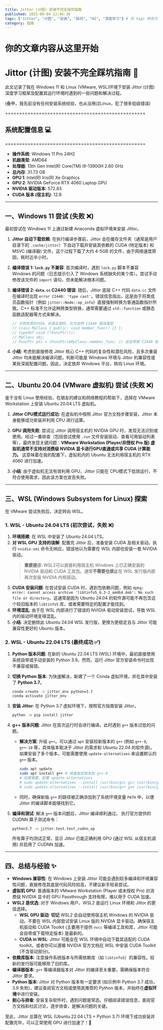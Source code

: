 ```yaml
---
title: Jittor (计图) 安装不完全踩坑指南
published: 2025-06-04 22:46:36
tags: ["Jittor", "计图", "安装", "踩坑", "AI", "深度学习"] # 将 tags 修改为数组，并添加了一些相关的标签作为示例
category: 指南
---
```


# 你的文章内容从这里开始

# Jittor (计图) 安装不完全踩坑指南 📝

此文记录了我在 Windows 11 和 Linux (VMware, WSL)环境下安装 Jittor (计图) 深度学习框架及配置其运行环境时遇到的一些问题和解决过程。

(叠甲，我先前没有任何安装系统经验，也从没用过Linux，犯了很多低级错误)

==================================================

## 系统配置信息 💻

==================================================

* **操作系统**: Windows 11 Pro 24H2
* **机器类型**: AMD64
* **处理器**: 13th Gen Intel(R) Core(TM) i9-13900H 2.60 GHz
* **总内存**: 31.73 GB
* **GPU 1**: Intel(R) Iris(R) Xe Graphics
* **GPU 2**: NVIDIA GeForce RTX 4060 Laptop GPU
* **NVIDIA 驱动版本**: 572.83
* **CUDA 版本 (宿主机)**: 12.8

---

## 一、Windows 11 尝试 (失败 ❌)

最初尝试在 Windows 11 上通过新建 Anaconda 虚拟环境来安装 Jittor。

1. **Jittor 自动下载依赖**:
    在执行编译步骤前，Jittor 会在缓存文件夹（通常是用户目录下的 `.cache/jittor`）下自动下载并安装其依赖的 CUDA (特定版本) 和 MSVC (编译器) 文件。这个过程下载了大约 4-5GB 的文件，由于网络速度原因，耗时近半小时。

2. **编译错误 1: `lock.py` 不兼容**:
    首次编译时，遇到 `lock.py` 脚本不兼容 Windows 的问题（日志提示引入了 Windows 系统缺失的某个库）。尝试手动修改该文件的 `import` 语句，但未能解决根本问题。

3. **编译错误 2: `data.cc` C2440 错误**:
    随后，Jittor 底层 C++ 代码 `data.cc` 文件在编译时出现 `error C2440: 'type cast'`。错误信息指出，这是由于将类成员函数指针（例如 `jittor::Node::op_info`）直接强制转换为普通函数指针所致。C++ 标准不允许这种跨类型转换，通常需要通过 `std::function` 或静态函数适配器等方式来解决。

    ```cpp
    // 示例性质的代码，非真实源码，仅为说明 C2440 错误类型
    // class MyClass { public: void member_func() {} };
    // typedef void (*FuncPtr)();
    // MyClass obj;
    // FuncPtr ptr = (FuncPtr)&MyClass::member_func; // 这会导致 C2440 错误
    ```

4. **小结**:
    考虑到直接修改 Jittor 核心 C++ 代码的复杂性和潜在风险，且多次重装 Jittor 均未能解决编译问题，判断可能是 Windows 环境与 Jittor 的兼容性或某些深层配置问题。因此，决定放弃 Windows 平台，转向 Linux 环境。

---

## 二、Ubuntu 20.04 (VMware 虚拟机) 尝试 (失败 ❌)

鉴于没有 Linux 使用经验，在朋友的建议和网络教程的帮助下，选择在 VMware Workstation 上安装 Ubuntu 20.04 LTS 虚拟机。

1. **Jittor CPU模式运行成功**:
    在虚拟机中按照 Jittor 官方文档步骤安装，Jittor 本身能够成功安装并利用 CPU 进行运算。

2. **GPU 调用失败**:
    尝试让 Jittor 调用宿主机的 NVIDIA GPU 时，发现无法识别或使用。经过一番排查（包括尝试使用 `.run` 文件安装驱动、查看可用驱动列表等），最终发现关键问题：**VMware Workstation (Player/非授权 Pro 版) 虚拟机通常不支持对消费级 NVIDIA 显卡进行GPU直通或共享 CUDA 计算能力。** 这意味着在我的配置下，虚拟机内的 Ubuntu 无法利用宿主机的 RTX 4060 进行加速。

3. **小结**:
    由于虚拟机无法有效利用 GPU，Jittor 只能在 CPU模式下低效运行，不符合使用需求，因此该方案也宣告失败。

---

## 三、WSL (Windows Subsystem for Linux) 探索

在 VMware 尝试失败后，决定转向 WSL。

### 1. WSL - Ubuntu 24.04 LTS (初次尝试，失败 ❌)

1. **环境搭建**: 在 WSL 中安装了 Ubuntu 24.04 LTS。
2. **对 WSL GPU 支持的误解**:
    配置完 Jittor 后，准备安装 CUDA 及相关驱动。执行 `nvidia-smi` 命令无响应，错误地以为需要在 WSL 内部也安装一套 NVIDIA 驱动。
    > **重要提示**: WSL2可以直接利用宿主机 Windows 上已正确安装的 NVIDIA 驱动和 CUDA 工具包。通常**不需要也禁止**在 WSL 发行版内部再次安装 NVIDIA 内核驱动。
3. **CUDA 安装问题**:
    在尝试安装 CUDA 时，遇到包依赖问题，例如 `dpkg: error: cannot access archive 'libtinfo5_6.3-2_amd64.deb': No such file or directory`。这通常是因为 Ubuntu 24.04 的软件源可能不再包含这个较旧版本的 `libtinfo5` 库，或者需要特定的配置才能找到。
4. **环境混乱**:
    由于在 WSL 内部进行了错误的 NVIDIA 驱动安装尝试，导致 WSL 内的驱动环境变得混乱。
5. **小结**:
    决定删除此 Ubuntu 24.04 WSL 发行版，更换为更稳定且与 Jittor 可能兼容性更好的 Ubuntu 版本。

### 2. WSL - Ubuntu 22.04 LTS (最终成功 ✅)

1. **Python 版本问题**:
    在新的 Ubuntu 22.04 LTS (WSL) 环境中，最初直接使用系统自带或手动安装的 Python 3.9。然而，运行 Jittor 官方安装命令时出现不兼容或报错。
2. **切换 Python 版本**:
    为快速解决，新建了一个 Conda 虚拟环境，并在其中安装了 **Python 3.7**。

    ```bash
    conda create -n jittor_env python=3.7
    conda activate jittor_env
    ```

3. **安装 Jittor**:
    在 Python 3.7 虚拟环境下，按照官方指南安装 Jittor。

    ```bash
    python -m pip install jittor
    ```

4. **g++ 版本问题**:
    Jittor 在首次运行时会进行编译。此时遇到 `g++` 版本过低的问题。
    * **解决方案**: 升级 `g++`。可以通过 `apt` 安装较新版本的 `g++` (例如 `g++-9`, `g++-10` 等，具体版本取决于 Jittor 的需求和 Ubuntu 22.04 的软件源)。如果安装了多个版本，可能需要使用 `update-alternatives` 来设置默认的 `g++` 版本。

        ```bash
        sudo apt update
        sudo apt install g++ # 或者指定版本如 g++-9
        # 如果需要，配置 update-alternatives
        # sudo update-alternatives --install /usr/bin/gcc gcc /usr/bin/gcc-9 90
        # sudo update-alternatives --install /usr/bin/g++ g++ /usr/bin/g++-9 90
        ```

    * 同时，确保新版 `g++` 的路径被正确添加到了系统环境变量 `PATH` 中，以便 Jittor 的编译脚本能够找到它。

5. **编译和测试**:
    解决 `g++` 版本问题后，Jittor 编译顺利通过。
    执行官方提供的 CUDNN 算子测试命令：

    ```bash
    python3.7 -m jittor.test.test_cudnn_op
    ```

    所有算子均测试正常，显示 Jittor 已能正确利用 GPU (通过 WSL 从宿主机调用) 并启用了 CUDNN 加速。

---

## 四、总结与经验 ✨

* **Windows 兼容性**: 在 Windows 上安装 Jittor 可能会遇到较多编译和环境兼容性问题，直接修改其底层代码风险较高，不建议新手轻易尝试。
* **虚拟机 GPU**: 普通版本的 VMware Workstation (Player 或未授权 Pro) 对消费级 NVIDIA 显卡的 GPU Passthrough 支持有限，难以用于 CUDA 加速。
* **WSL2 是优选**: 对于 Windows 用户，WSL2 是运行 Linux 环境和 Jittor 的更佳选择。
  * **WSL GPU 驱动**: **切记** WSL2 会自动使用宿主机 Windows 的 NVIDIA 驱动。不要在 WSL 内部尝试安装 Linux 版的 NVIDIA 显卡驱动。确保宿主机驱动和 CUDA Toolkit (主要用于提供 `nvcc` 等编译工具和库，Jittor 可能会自带或下载特定版本) 是最新的。
  * **CUDA in WSL**: Jittor 可能会在 WSL 环境中自动下载其适配的 CUDA toolkit，或者你可以遵循 NVIDIA 官方文档在 WSL 中安装 CUDA Toolkit (不含驱动部分)。
* **依赖库版本**: 注意操作系统版本与所需依赖库（如 `libtinfo5`）的兼容性。较新的发行版可能移除了旧的库。
* **编译器版本**: `g++` 等编译器版本对 Jittor 的编译至关重要，需确保版本符合 Jittor 要求。
* **Python 版本**: Jittor 对 Python 版本有一定要求 (如示例中 Python 3.7 成功，3.9 失败)，建议查阅官方文档或使用其推荐的 Python 版本，并始终在**虚拟环境**中进行安装。
* **耐心与排查**: 安装复杂软件时，遇到问题是常态。仔细阅读错误信息，查阅官方文档和社区讨论，逐步排查，是解决问题的关键。

至此，Jittor 总算在 WSL (Ubuntu 22.04 LTS + Python 3.7) 环境下成功安装并配置完毕，可以正常使用 GPU 进行加速了！🎉
